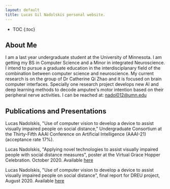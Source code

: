 ```yaml
---
layout: default
title: Lucas Gil Nadolskis personal website.
---
```


* TOC
{:toc}

## About Me

I am a last year undergraduate student at the University of Minnesota. I am getting my BS in Computer Science and a Minor in integrated Neuroscience. I intend to pursue a graduate education in the interdisciplanary field of the combination between computer science and neuroscience.
My current research is on the group of Dr Catherine Qi Zhao  and it is focused on brain computer interfaces. Specially one research project develops new AI and deep learning methods to decode amputee's motor intention based on their peripheral nerve activities.
I can be reached at: nadol012@umn.edu

## Publications and Presentations

Lucas Nadolskis, "Use of computer vision to develop a device to assist
visually impaired people on social distance," Undergraduate Consortium
at the Thirty-Fifth AAAI Conference on Artificial Intelligence
(AAAI-21) (acceptance rate 17%).

Lucas Nadolskis, "Applying novel technologies to assist visually
impaired people with social distance measures", poster at the Virtual
Grace Hopper Celebration. October 2020. Available
[here](poster_preview)

Lucas Nadolskis, "Use of computer vision to develop a device to assist
visually impaired people on social distance", final report for DREU
project, August 2020. Available
[here](finalreport.pdf)
